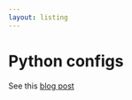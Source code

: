 ```yaml
---
layout: listing
---
```

# Python configs



See this [blog post](https://hackersandslackers.com/simplify-your-python-projects-configuration/#commento-login-box-container)

<!-- TODO: Expand on options for each section esp for ini which has a lot of methods. Cover common methods and how to use them. -->
